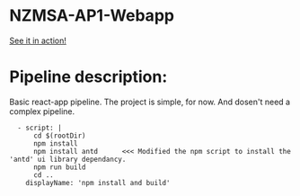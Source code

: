 # NZMSA-AP1-Webapp

[See it in action!](https://ap1-msa-ghibliapp-2020.azurewebsites.net/)

# Pipeline description:

Basic react-app pipeline. The project is simple, for now. And dosen't need a complex pipeline. 

```
  - script: |
      cd $(rootDir)
      npm install
      npm install antd      <<< Modified the npm script to install the 'antd' ui library dependancy.
      npm run build
      cd ..
    displayName: 'npm install and build'
```
